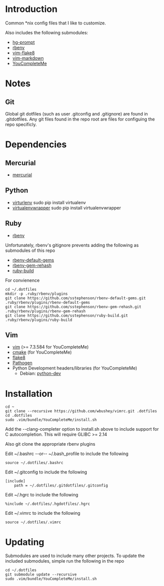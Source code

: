# Introduction

Common *nix config files that I like to customize. 

Also includes the following submodules:

- [hg-prompt](https://github.com/pelletier/hg-prompt)
- [rbenv](https://github.com/sstephenson/rbenv)
- [vim-flake8](https://github.com/nvie/vim-flake8)
- [vim-markdown](https://github.com/plasticboy/vim-markdown)
- [YouCompleteMe](http://valloric.github.io/YouCompleteMe/)

# Notes

## Git

Global git dotfiles (such as user .gitconfig and .gitignore) are found in 
.gitdotfiles. Any git files found in the repo root are files for configuing
the repo specificly.

# Dependencies

## Mercurial

- [mercurial](http://mercurial.selenic.com/)

## Python

- [virturlenv](http://virtualenv.readthedocs.org/)
  sudo pip install virtualenv
- [virtualenvwrapper](http://virtualenvwrapper.readthedocs.org/)
  sudo pip install virtualenvwrapper

## Ruby

- [rbenv](https://github.com/sstephenson/rbenv)

Unfortunately, rbenv's gitignore prevents adding the following as submodules of this repo

- [rbenv-default-gems](https://github.com/sstephenson/rbenv-default-gems)
- [rbenv-gem-rehash](https://github.com/sstephenson/rbenv-gem-rehash)
- [ruby-build](https://github.com/sstephenson/ruby-build)

For convienence

    cd ~/.dotfiles
    mkdir -p .ruby/rbenv/plugins
    git clone https://github.com/sstephenson/rbenv-default-gems.git .ruby/rbenv/plugins/rbenv-default-gems
    git clone https://github.com/sstephenson/rbenv-gem-rehash.git .ruby/rbenv/plugins/rbenv-gem-rehash
    git clone https://github.com/sstephenson/ruby-build.git .ruby/rbenv/plugins/ruby-build

## Vim

- [vim](http://www.vim.org/) (>= 7.3.584 for YouCompleteMe)
- [cmake](http://www.cmake.org/) (for YouCompleteMe)
- [flake8](https://pypi.python.org/pypi/flake8)
- [Pathogen](https://github.com/tpope/vim-pathogen)
- Python Development headers/libraries (for YouCompleteMe)
  - Debian: [python-dev](https://packages.debian.org/stable/python-dev)

# Installation

    cd ~
    git clone --recursive https://github.com/wbushey/vimrc.git .dotfiles
    cd .dotfiles
    sudo .vim/bundle/YouCompleteMe/install.sh

Add the --clang-completer option to install.sh above to include support for C autocompletion.
This will require GLIBC >= 2.14

Also git clone the appropriate rbenv plugins

Edit ~/.bashrc --or-- ~/.bash_profile to include the following

    source ~/.dotfiles/.bashrc

Edit ~/.gitconfig to include the following

    [include]
        path = ~/.dotfiles/.gitdotfiles/.gitconfig

Edit ~/.hgrc to include the following

    %include ~/.dotfiles/.hgdotfiles/.hgrc

Edit ~/.vimrc to include the following

    source ~/.dotfiles/.vimrc


# Updating

Submodules are used to include many other projects. To update the included
submodules, simple run the following in the repo

    cd ~/.dotfiles
    git submodule update --recursive
    sudo .vim/bundle/YouCompleteMe/install.sh
